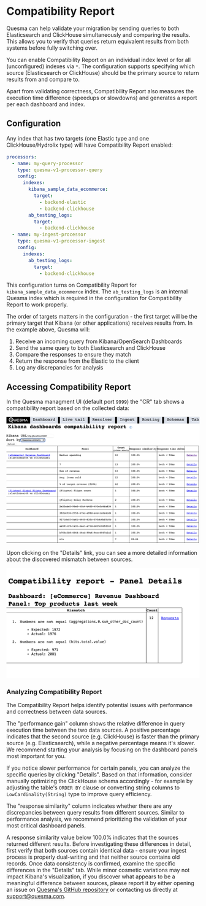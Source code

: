# Compatibility Report

Quesma can help validate your migration by sending queries to both Elasticsearch and ClickHouse simultaneously and comparing the results. This allows you to verify that queries return equivalent results from both systems before fully switching over.

You can enable Compatibility Report on an individual index level or for all (unconfigured) indexes via `*`. The configuration supports specifying which source (Elasticsearch or ClickHouse) should be the primary source to return results from and compare to.

Apart from validating correctness, Compatibility Report also measures the execution time difference (speedups or slowdowns) and generates a report per each dashboard and index.

## Configuration

Any index that has two targets (one Elastic type and one ClickHouse/Hydrolix type) will have Compatibility Report enabled:

```yaml
processors:
  - name: my-query-processor
    type: quesma-v1-processor-query
    config:
      indexes:
        kibana_sample_data_ecommerce:
          target:
            - backend-elastic
            - backend-clickhouse
        ab_testing_logs:
          target:
            - backend-clickhouse
  - name: my-ingest-processor
    type: quesma-v1-processor-ingest
    config:
      indexes:
        ab_testing_logs:
          target:
            - backend-clickhouse
```

This configuration turns on Compatibility Report for `kibana_sample_data_ecommerce` index. The `ab_testing_logs` is an internal Quesma index which is required in the configuration for Compatibility Report to work properly.

The order of targets matters in the configuration - the first target will be the primary target that Kibana (or other applications) receives results from. In the example above, Quesma will:

1. Receive an incoming query from Kibana/OpenSearch Dashboards
2. Send the same query to both Elasticsearch and ClickHouse 
3. Compare the responses to ensure they match
4. Return the response from the Elastic to the client
5. Log any discrepancies for analysis

## Accessing Compatibility Report

In the Quesma managment UI (default port `9999`) the "CR" tab shows a compatibility report based on the collected data:

![Kibana dashboards compatibility report](./public/quesma-cr/cr-1.png)

Upon clicking on the "Details" link, you can see a more detailed information about the discovered mismatch between sources.

![Compatibility Report - Panel Details](./public/quesma-cr/cr-2.png)

### Analyzing Compatibility Report

The Compatibility Report helps identify potential issues with performance and correctness between data sources.

The "performance gain" column shows the relative difference in query execution time between the two data sources. A positive percentage indicates that the second source (e.g. ClickHouse) is faster than the primary source (e.g. Elasticsearch), while a negative percentage means it's slower. We recommend starting your analysis by focusing on the dashboard panels most important for you. 

If you notice slower performance for certain panels, you can analyze the specific queries by clicking "Details". Based on that information, consider manually optimizing the ClickHouse schema accordingly - for example by adjusting the table's `ORDER BY` clause or converting string columns to `LowCardinality(String)` type to improve query efficiency.

The "response similarity" column indicates whether there are any discrepancies between query results from different sources. Similar to performance analysis, we recommend prioritizing the validation of your most critical dashboard panels.

A response similarity value below 100.0% indicates that the sources returned different results. Before investigating these differences in detail, first verify that both sources contain identical data - ensure your ingest process is properly dual-writing and that neither source contains old records. Once data consistency is confirmed, examine the specific differences in the "Details" tab. While minor cosmetic variations may not impact Kibana's visualization, if you discover what appears to be a meaningful difference between sources, please report it by either opening an issue on [Quesma's GitHub repository](https://github.com/QuesmaOrg/quesma/issues/new) or contacting us directly at support@quesma.com.